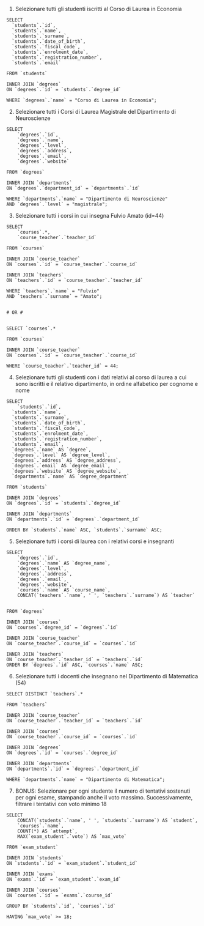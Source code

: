 1. Selezionare tutti gli studenti iscritti al Corso di Laurea in Economia

```
SELECT
  `students`.`id`,
  `students`.`name`,
  `students`.`surname`,
  `students`.`date_of_birth`,
  `students`.`fiscal_code`,
  `students`.`enrolment_date`,
  `students`.`registration_number`,
  `students`.`email`

FROM `students`

INNER JOIN `degrees`
ON `degrees`.`id` = `students`.`degree_id`

WHERE `degrees`.`name` = "Corso di Laurea in Economia";
```

2. Selezionare tutti i Corsi di Laurea Magistrale del Dipartimento di
   Neuroscienze

```
SELECT
	`degrees`.`id`,
    `degrees`.`name`,
    `degrees`.`level`,
    `degrees`.`address`,
    `degrees`.`email`,
    `degrees`.`website`

FROM `degrees`

INNER JOIN `departments`
ON `degrees`.`department_id` = `departments`.`id`

WHERE `departments`.`name` = "Dipartimento di Neuroscienze"
AND `degrees`.`level` = "magistrale";
```

3. Selezionare tutti i corsi in cui insegna Fulvio Amato (id=44)

```
SELECT
	`courses`.*,
	`course_teacher`.`teacher_id`

FROM `courses`

INNER JOIN `course_teacher`
ON `courses`.`id` = `course_teacher`.`course_id`

INNER JOIN `teachers`
ON `teachers`.`id` = `course_teacher`.`teacher_id`

WHERE `teachers`.`name` = "Fulvio"
AND `teachers`.`surname` = "Amato";


# OR #


SELECT `courses`.*

FROM `courses`

INNER JOIN `course_teacher`
ON `courses`.`id` = `course_teacher`.`course_id`

WHERE `course_teacher`.`teacher_id` = 44;
```

4. Selezionare tutti gli studenti con i dati relativi al corso di laurea a cui
   sono iscritti e il relativo dipartimento, in ordine alfabetico per cognome e
   nome

```
SELECT
	`students`.`id`,
  `students`.`name`,
  `students`.`surname`,
  `students`.`date_of_birth`,
  `students`.`fiscal_code`,
  `students`.`enrolment_date`,
  `students`.`registration_number`,
  `students`.`email`,
  `degrees`.`name` AS `degree`,
  `degrees`.`level` AS `degree_level`,
  `degrees`.`address` AS `degree_address`,
  `degrees`.`email` AS `degree_email`,
  `degrees`.`website` AS `degree_website`,
  `departments`.`name` AS `degree_department`

FROM `students`

INNER JOIN `degrees`
ON `degrees`.`id` = `students`.`degree_id`

INNER JOIN `departments`
ON `departments`.`id` = `degrees`.`department_id`

ORDER BY `students`.`name` ASC, `students`.`surname` ASC;
```

5. Selezionare tutti i corsi di laurea con i relativi corsi e insegnanti

```
SELECT
	`degrees`.`id`,
    `degrees`.`name` AS `degree_name`,
    `degrees`.`level`,
    `degrees`.`address`,
    `degrees`.`email`,
    `degrees`.`website`,
    `courses`.`name` AS `course_name`,
    CONCAT(`teachers`.`name`, ' ', `teachers`.`surname`) AS `teacher`


FROM `degrees`

INNER JOIN `courses`
ON `courses`.`degree_id` = `degrees`.`id`

INNER JOIN `course_teacher`
ON `course_teacher`.`course_id` = `courses`.`id`

INNER JOIN `teachers`
ON `course_teacher`.`teacher_id` = `teachers`.`id`
ORDER BY `degrees`.`id` ASC, `courses`.`name` ASC;
```

6. Selezionare tutti i docenti che insegnano nel Dipartimento di
   Matematica (54)

```
SELECT DISTINCT `teachers`.*

FROM `teachers`

INNER JOIN `course_teacher`
ON `course_teacher`.`teacher_id` = `teachers`.`id`

INNER JOIN `courses`
ON `course_teacher`.`course_id` = `courses`.`id`

INNER JOIN `degrees`
ON `degrees`.`id` = `courses`.`degree_id`

INNER JOIN `departments`
ON `departments`.`id` = `degrees`.`department_id`

WHERE `departments`.`name` = "Dipartimento di Matematica";
```

7. BONUS: Selezionare per ogni studente il numero di tentativi sostenuti per ogni esame, stampando anche il voto massimo. Successivamente, filtrare i tentativi con voto minimo 18

```
SELECT
	CONCAT(`students`.`name`, ' ', `students`.`surname`) AS `student`,
    `courses`.`name`,
	COUNT(*) AS `attempt`,
    MAX(`exam_student`.`vote`) AS `max_vote`

FROM `exam_student`

INNER JOIN `students`
ON `students`.`id` = `exam_student`.`student_id`

INNER JOIN `exams`
ON `exams`.`id` = `exam_student`.`exam_id`

INNER JOIN `courses`
ON `courses`.`id` = `exams`.`course_id`

GROUP BY `students`.`id`, `courses`.`id`

HAVING `max_vote` >= 18;
```
